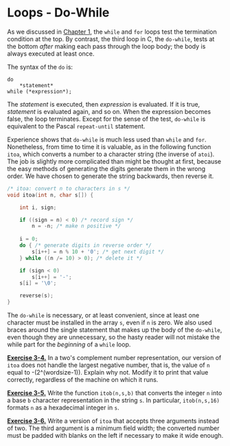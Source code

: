 # Loops - Do-While

As we discussed in [Chapter 1](../Chapter1/1-0.md), the `while` and `for` loops test the termination condition at the top. By contrast, the third loop in C, the `do-while`, tests at the bottom *after* making each pass through the loop body; the body is always executed at least once.

The syntax of the `do` is:

```
do 
    *statement* 
while (*expression*);
```

The *statement* is executed, then *expression* is evaluated. If it is true, *statement* is evaluated again, and so on. When the expression becomes false, the loop terminates. Except for the sense of the test, `do-while` is equivalent to the Pascal `repeat-until` statement.

Experience shows that `do-while` is much less used than `while` and `for`. Nonetheless, from time to time it is valuable, as in the following function `itoa`, which converts a number to a character string (the inverse of `atoi`). The job is slightly more complicated than might be thought at first, because the easy methods of generating the digits generate them in the wrong order. We have chosen to generate the string backwards, then reverse it.

```c
/* itoa: convert n to characters in s */ 
void itoa(int n, char s[]) { 

    int i, sign; 

    if ((sign = n) < 0) /* record sign */ 
        n = -n; /* make n positive */ 
    
    i = 0; 
    do { /* generate digits in reverse order */ 
        s[i++] = n % 10 + '0'; /* get next digit */ 
    } while ((n /= 10) > 0); /* delete it */ 

    if (sign < 0) 
        s[i++] = '-'; 
    s[i] = '\0'; 

    reverse(s); 
}
```

The `do-while` is necessary, or at least convenient, since at least one character must be installed in the array `s`, even if `n` is zero. We also used braces around the single statement that makes up the body of the `do-while`, even though they are unnecessary, so the hasty reader will not mistake the while part for the *beginning* of a `while` loop.

[**Exercise 3-4.**](../Solutions/Chapter3/E3-4.md) In a two's complement number representation, our version of `itoa` does not handle the largest negative number, that is, the value of `n` equal to -(2^(wordsize-1)). Explain why not. Modify it to print that value correctly, regardless of the machine on which it runs.

[**Exercise 3-5.**](../Solutions/Chapter3/E3-5.md) Write the function `itob(n,s,b)` that converts the integer `n` into a base `b` character representation in the string `s`. In particular, `itob(n,s,16)` formats `n` as a hexadecimal integer in `s`.

[**Exercise 3-6.**](../Solutions/Chapter3/E3-6.md) Write a version of `itoa` that accepts three arguments instead of two. The third argument is a minimum field width; the converted number must be padded with blanks on the left if necessary to make it wide enough.
